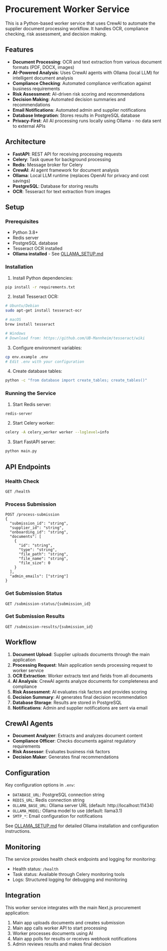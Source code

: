 # Procurement Worker Service

This is a Python-based worker service that uses CrewAI to automate the supplier document processing workflow. It handles OCR, compliance checking, risk assessment, and decision making.

## Features

- **Document Processing**: OCR and text extraction from various document formats (PDF, DOCX, images)
- **AI-Powered Analysis**: Uses CrewAI agents with Ollama (local LLM) for intelligent document analysis
- **Compliance Checking**: Automated compliance verification against business requirements
- **Risk Assessment**: AI-driven risk scoring and recommendations
- **Decision Making**: Automated decision summaries and recommendations
- **Email Notifications**: Automated admin and supplier notifications
- **Database Integration**: Stores results in PostgreSQL database
- **Privacy-First**: All AI processing runs locally using Ollama - no data sent to external APIs

## Architecture

- **FastAPI**: REST API for receiving processing requests
- **Celery**: Task queue for background processing
- **Redis**: Message broker for Celery
- **CrewAI**: AI agent framework for document analysis
- **Ollama**: Local LLM runtime (replaces OpenAI for privacy and cost savings)
- **PostgreSQL**: Database for storing results
- **OCR**: Tesseract for text extraction from images

## Setup

### Prerequisites

- Python 3.8+
- Redis server
- PostgreSQL database
- Tesseract OCR installed
- **Ollama installed** - See [OLLAMA_SETUP.md](./OLLAMA_SETUP.md)

### Installation

1. Install Python dependencies:
```bash
pip install -r requirements.txt
```

2. Install Tesseract OCR:
```bash
# Ubuntu/Debian
sudo apt-get install tesseract-ocr

# macOS
brew install tesseract

# Windows
# Download from: https://github.com/UB-Mannheim/tesseract/wiki
```

3. Configure environment variables:
```bash
cp env.example .env
# Edit .env with your configuration
```

4. Create database tables:
```bash
python -c "from database import create_tables; create_tables()"
```

### Running the Service

1. Start Redis server:
```bash
redis-server
```

2. Start Celery worker:
```bash
celery -A celery_worker worker --loglevel=info
```

3. Start FastAPI server:
```bash
python main.py
```

## API Endpoints

### Health Check
```
GET /health
```

### Process Submission
```
POST /process-submission
{
  "submission_id": "string",
  "supplier_id": "string", 
  "onboarding_id": "string",
  "documents": [
    {
      "id": "string",
      "type": "string",
      "file_path": "string",
      "file_name": "string",
      "file_size": 0
    }
  ],
  "admin_emails": ["string"]
}
```

### Get Submission Status
```
GET /submission-status/{submission_id}
```

### Get Submission Results
```
GET /submission-results/{submission_id}
```

## Workflow

1. **Document Upload**: Supplier uploads documents through the main application
2. **Processing Request**: Main application sends processing request to worker service
3. **OCR Extraction**: Worker extracts text and fields from all documents
4. **AI Analysis**: CrewAI agents analyze documents for completeness and compliance
5. **Risk Assessment**: AI evaluates risk factors and provides scoring
6. **Decision Summary**: AI generates final decision recommendation
7. **Database Storage**: Results are stored in PostgreSQL
8. **Notifications**: Admin and supplier notifications are sent via email

## CrewAI Agents

- **Document Analyzer**: Extracts and analyzes document content
- **Compliance Officer**: Checks documents against regulatory requirements
- **Risk Assessor**: Evaluates business risk factors
- **Decision Maker**: Generates final recommendations

## Configuration

Key configuration options in `.env`:

- `DATABASE_URL`: PostgreSQL connection string
- `REDIS_URL`: Redis connection string
- `OLLAMA_BASE_URL`: Ollama server URL (default: http://localhost:11434)
- `OLLAMA_MODEL`: Ollama model to use (default: llama3.1)
- `SMTP_*`: Email configuration for notifications

See [OLLAMA_SETUP.md](./OLLAMA_SETUP.md) for detailed Ollama installation and configuration instructions.

## Monitoring

The service provides health check endpoints and logging for monitoring:

- Health status: `/health`
- Task status: Available through Celery monitoring tools
- Logs: Structured logging for debugging and monitoring

## Integration

This worker service integrates with the main Next.js procurement application:

1. Main app uploads documents and creates submission
2. Main app calls worker API to start processing
3. Worker processes documents using AI
4. Main app polls for results or receives webhook notifications
5. Admin reviews results and makes final decision

